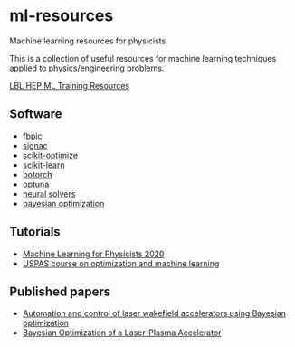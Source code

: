 # ml-resources
Machine learning resources for physicists

This is a collection of useful resources for machine learning techniques applied to physics/engineering problems.

[LBL HEP ML Training Resources](https://htmlpreview.github.io/?https://github.com/berceanu/ml-resources/blob/main/LBLHEPMLTrainingResources.html)

## Software

- [fbpic](https://github.com/fbpic/fbpic)
- [signac](https://github.com/glotzerlab/signac)
- [scikit-optimize](https://github.com/scikit-optimize/scikit-optimize)
- [scikit-learn](https://github.com/scikit-learn/scikit-learn)
- [botorch](https://github.com/pytorch/botorch)
- [optuna](https://github.com/optuna/optuna)
- [neural solvers](https://github.com/ComputationalRadiationPhysics/NeuralSolvers)
- [bayesian optimization](https://github.com/fmfn/BayesianOptimization)

## Tutorials

- [Machine Learning for Physicists 2020](https://github.com/FlorianMarquardt/machine-learning-for-physicists)
- [USPAS course on optimization and machine learning](https://github.com/uspas/optimization_and_ml)


## Published papers

- [Automation and control of laser wakefield accelerators using Bayesian optimization](https://doi.org/10.1038/s41467-020-20245-6)
- [Bayesian Optimization of a Laser-Plasma Accelerator](https://doi.org/10.1103/PhysRevLett.126.104801)
